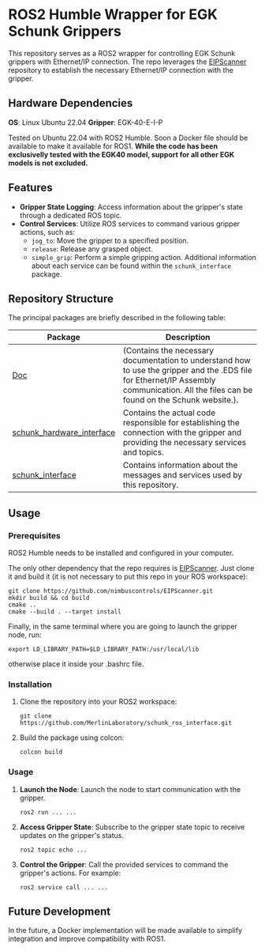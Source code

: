 # ROS2 Humble Wrapper for EGK Schunk Grippers

This repository serves as a ROS2 wrapper for controlling EGK Schunk grippers with Ethernet/IP connection. The repo leverages the [EIPScanner](https://github.com/nimbuscontrols/EIPScanner) repository to establish the necessary Ethernet/IP connection with the gripper. 

## Hardware Dependencies

**OS**: Linux Ubuntu 22.04
**Gripper**: EGK-40-E-I-P

Tested on Ubuntu 22.04 with ROS2 Humble. Soon a Docker file should be available to make it available for ROS1.
**While the code has been exclusivelly tested with the EGK40 model, support for all other EGK models is not excluded.**

## Features

- **Gripper State Logging**: Access information about the gripper's state through a dedicated ROS topic.
- **Control Services**: Utilize ROS services to command various gripper actions, such as:
  - `jog_to`: Move the gripper to a specified position.
  - `release`: Release any grasped object.
  - `simple_grip`: Perform a simple gripping action.
  Additional information about each service can be found within the `schunk_interface` package.

## Repository Structure

The principal packages are briefly described in the following table:

| Package | Description |
| --- | --- |
| [Doc](Doc) | (Contains the necessary documentation to understand how to use the gripper and the .EDS file for Ethernet/IP Assembly communication. All the files can be found on the Schunk website.). |
| [schunk_hardware_interface](schunk_hardware_interface) |  Contains the actual code responsible for establishing the connection with the gripper and providing the necessary services and topics.  |
| [schunk_interface](schunk_interface) | Contains information about the messages and services used by this repository. |

## Usage

### Prerequisites
ROS2 Humble needs to be installed and configured in your computer.

The only other dependency that the repo requires is [EIPScanner](https://github.com/nimbuscontrols/EIPScanner). Just clone it and build it (it is not necessary to put this repo in your ROS workspace):
  ```
  git clone https://github.com/nimbuscontrols/EIPScanner.git
  mkdir build && cd build
  cmake ..
  cmake --build . --target install
  ```

  Finally, in the same terminal where you are going to launch the gripper node, run:
  ```
  export LD_LIBRARY_PATH=$LD_LIBRARY_PATH:/usr/local/lib
  ```
  otherwise place it inside your .bashrc file.

### Installation
1. Clone the repository into your ROS2 workspace:
    ```
    git clone https://github.com/MerlinLaboratory/schunk_ros_interface.git
    ```
2. Build the package using colcon:
    ```
    colcon build
    ```

### Usage
1. **Launch the Node**: Launch the node to start communication with the gripper.
    ```
    ros2 run ... ...
    ```

2. **Access Gripper State**: Subscribe to the gripper state topic to receive updates on the gripper's status.
    ```
    ros2 topic echo ...
    ```

3. **Control the Gripper**: Call the provided services to command the gripper's actions. For example:
    ```
    ros2 service call ... ...
    ```

## Future Development

In the future, a Docker implementation will be made available to simplify integration and improve compatibility with ROS1.